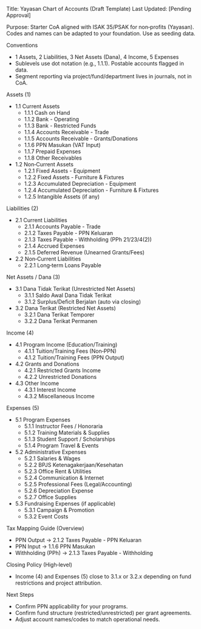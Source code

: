 Title: Yayasan Chart of Accounts (Draft Template)
Last Updated: [Pending Approval]

Purpose: Starter CoA aligned with ISAK 35/PSAK for non‑profits (Yayasan). Codes and names can be adapted to your foundation. Use as seeding data.

Conventions

- 1 Assets, 2 Liabilities, 3 Net Assets (Dana), 4 Income, 5 Expenses
- Sublevels use dot notation (e.g., 1.1.1). Postable accounts flagged in data.
- Segment reporting via project/fund/department lives in journals, not in CoA.

Assets (1)

- 1.1 Current Assets
  - 1.1.1 Cash on Hand
  - 1.1.2 Bank - Operating
  - 1.1.3 Bank - Restricted Funds
  - 1.1.4 Accounts Receivable - Trade
  - 1.1.5 Accounts Receivable - Grants/Donations
  - 1.1.6 PPN Masukan (VAT Input)
  - 1.1.7 Prepaid Expenses
  - 1.1.8 Other Receivables
- 1.2 Non‑Current Assets
  - 1.2.1 Fixed Assets - Equipment
  - 1.2.2 Fixed Assets - Furniture & Fixtures
  - 1.2.3 Accumulated Depreciation - Equipment
  - 1.2.4 Accumulated Depreciation - Furniture & Fixtures
  - 1.2.5 Intangible Assets (if any)

Liabilities (2)

- 2.1 Current Liabilities
  - 2.1.1 Accounts Payable - Trade
  - 2.1.2 Taxes Payable - PPN Keluaran
  - 2.1.3 Taxes Payable - Withholding (PPh 21/23/4(2))
  - 2.1.4 Accrued Expenses
  - 2.1.5 Deferred Revenue (Unearned Grants/Fees)
- 2.2 Non‑Current Liabilities
  - 2.2.1 Long‑term Loans Payable

Net Assets / Dana (3)

- 3.1 Dana Tidak Terikat (Unrestricted Net Assets)
  - 3.1.1 Saldo Awal Dana Tidak Terikat
  - 3.1.2 Surplus/Deficit Berjalan (auto via closing)
- 3.2 Dana Terikat (Restricted Net Assets)
  - 3.2.1 Dana Terikat Temporer
  - 3.2.2 Dana Terikat Permanen

Income (4)

- 4.1 Program Income (Education/Training)
  - 4.1.1 Tuition/Training Fees (Non‑PPN)
  - 4.1.2 Tuition/Training Fees (PPN Output)
- 4.2 Grants and Donations
  - 4.2.1 Restricted Grants Income
  - 4.2.2 Unrestricted Donations
- 4.3 Other Income
  - 4.3.1 Interest Income
  - 4.3.2 Miscellaneous Income

Expenses (5)

- 5.1 Program Expenses
  - 5.1.1 Instructor Fees / Honoraria
  - 5.1.2 Training Materials & Supplies
  - 5.1.3 Student Support / Scholarships
  - 5.1.4 Program Travel & Events
- 5.2 Administrative Expenses
  - 5.2.1 Salaries & Wages
  - 5.2.2 BPJS Ketenagakerjaan/Kesehatan
  - 5.2.3 Office Rent & Utilities
  - 5.2.4 Communication & Internet
  - 5.2.5 Professional Fees (Legal/Accounting)
  - 5.2.6 Depreciation Expense
  - 5.2.7 Office Supplies
- 5.3 Fundraising Expenses (if applicable)
  - 5.3.1 Campaign & Promotion
  - 5.3.2 Event Costs

Tax Mapping Guide (Overview)

- PPN Output → 2.1.2 Taxes Payable - PPN Keluaran
- PPN Input → 1.1.6 PPN Masukan
- Withholding (PPh) → 2.1.3 Taxes Payable - Withholding

Closing Policy (High‑level)

- Income (4) and Expenses (5) close to 3.1.x or 3.2.x depending on fund restrictions and project attribution.

Next Steps

- Confirm PPN applicability for your programs.
- Confirm fund structure (restricted/unrestricted) per grant agreements.
- Adjust account names/codes to match operational needs.
